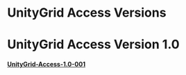 # UnityGrid Access Versions


#
# UnityGrid Access Version 1.0

#### [UnityGrid-Access-1.0-001](https://github.com/AlphaMC0/Virtual-Vanguard-Studios/blob/main/RELEASE%20UnityGrid%20Access.md)
